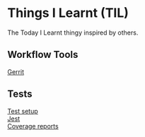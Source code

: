 # Things I Learnt (TIL)
The Today I Learnt thingy inspired by others.

## Workflow Tools
[Gerrit](https://github.com/crashuniverse/til/blob/master/workflow-tools/gerrit.md)

## Tests
[Test setup](https://github.com/crashuniverse/til/blob/master/tests/test-setup.md)  
[Jest](https://github.com/crashuniverse/til/blob/master/tests/jest.md)  
[Coverage reports](https://github.com/crashuniverse/til/blob/master/tests/coverage-reports.md)  
